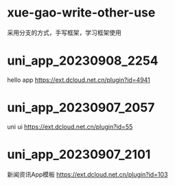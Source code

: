 # xue-gao-write-other-use
采用分支的方式，手写框架，学习框架使用

# uni_app_20230908_2254
hello app
https://ext.dcloud.net.cn/plugin?id=4941

# uni_app_20230907_2057
uni ui
https://ext.dcloud.net.cn/plugin?id=55


# uni_app_20230907_2101
新闻资讯App模板
https://ext.dcloud.net.cn/plugin?id=103

